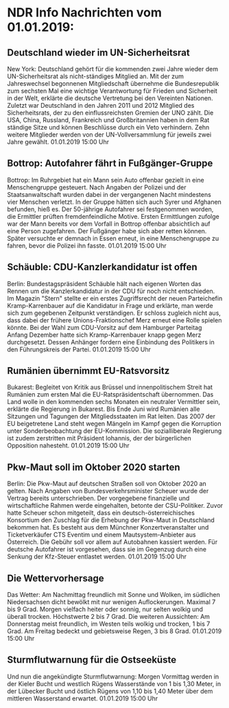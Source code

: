 # NDR Info Nachrichten vom 01.01.2019:


## Deutschland wieder im UN-Sicherheitsrat
New York: 	Deutschland gehört für die kommenden zwei Jahre wieder dem UN-Sicherheitsrat als nicht-ständiges Mitglied an. Mit der zum Jahreswechsel begonnenen Mitgliedschaft übernehme die Bundesrepublik zum sechsten Mal eine wichtige Verantwortung für Frieden und Sicherheit in der Welt, erklärte die deutsche Vertretung bei den Vereinten Nationen. Zuletzt war Deutschland in den Jahren 2011 und 2012 Mitglied des Sicherheitsrats, der zu den einflussreichsten Gremien der UNO zählt. Die USA, China, Russland, Frankreich und Großbritannien haben in dem Rat ständige Sitze und können Beschlüsse durch ein Veto verhindern. Zehn weitere Mitglieder werden von der UN-Vollversammlung für jeweils zwei Jahre gewählt. 01.01.2019 15:00 Uhr 

## Bottrop: Autofahrer fährt in Fußgänger-Gruppe
Bottrop: Im Ruhrgebiet hat ein Mann sein Auto offenbar gezielt in eine Menschengruppe gesteuert. Nach Angaben der Polizei und der Staatsanwaltschaft wurden dabei in der vergangenen Nacht mindestens vier Menschen verletzt. In der Gruppe hätten sich auch Syrer und Afghanen befunden, hieß es. Der 50-jährige Autofahrer sei festgenommen worden, die Ermittler prüften fremdenfeindliche Motive. Ersten Ermittlungen zufolge war der Mann bereits vor dem Vorfall in Bottrop offenbar absichtlich auf eine Person zugefahren. Der Fußgänger habe sich aber retten können. Später versuchte er demnach in Essen erneut, in eine Menschengruppe zu fahren, bevor die Polizei ihn fasste. 01.01.2019 15:00 Uhr 

## Schäuble: CDU-Kanzlerkandidatur ist offen
Berlin: 	Bundestagspräsident Schäuble hält nach eigenen Worten das Rennen um die Kanzlerkandidatur in der CDU für noch nicht entschieden. Im Magazin "Stern" stellte er ein erstes Zugriffsrecht der neuen Parteichefin Kramp-Karrenbauer auf die Kandidatur in Frage und erklärte, man werde sich zum gegebenen Zeitpunkt verständigen. Er schloss zugleich nicht aus, dass dabei der frühere Unions-Fraktionschef Merz erneut eine Rolle spielen könnte. Bei der Wahl zum CDU-Vorsitz auf dem Hamburger Parteitag Anfang Dezember hatte sich Kramp-Karrenbauer knapp gegen Merz durchgesetzt. Dessen Anhänger fordern eine Einbindung des Politikers in den Führungskreis der Partei. 01.01.2019 15:00 Uhr 

## Rumänien übernimmt EU-Ratsvorsitz
Bukarest: 		Begleitet von Kritik aus Brüssel und innenpolitischem Streit hat Rumänien zum ersten Mal die EU-Ratspräsidentschaft übernommen. Das Land wolle in den kommenden sechs Monaten ein neutraler Vermittler sein, erklärte die Regierung in Bukarest. Bis Ende Juni wird Rumänien alle Sitzungen und Tagungen der Mitgliedsstaaten im Rat leiten. Das 2007 der EU beigetretene Land steht wegen Mängeln im Kampf gegen die Korruption unter Sonderbeobachtung der EU-Kommission. Die sozialliberale Regierung ist zudem zerstritten mit Präsident Iohannis, der der bürgerlichen Opposition nahesteht. 01.01.2019 15:00 Uhr 

## Pkw-Maut soll im Oktober 2020 starten
Berlin: Die Pkw-Maut auf deutschen Straßen soll von Oktober 2020 an gelten. Nach Angaben von Bundesverkehrsminister Scheuer wurde der Vertrag bereits unterschrieben. Der vorgegebene finanzielle und wirtschaftliche Rahmen werde eingehalten, betonte der CSU-Politiker. Zuvor hatte Scheuer schon mitgeteilt, dass ein deutsch-österreichisches Konsortium den Zuschlag für die Erhebung der Pkw-Maut in Deutschland bekommen hat. Es besteht aus dem Münchner Konzertveranstalter und Ticketverkäufer CTS Eventim und einem Mautsystem-Anbieter aus Österreich. Die Gebühr soll vor allem auf Autobahnen kassiert werden. Für deutsche Autofahrer ist vorgesehen, dass sie im Gegenzug durch eine Senkung der Kfz-Steuer entlastet werden. 01.01.2019 15:00 Uhr 

## Die Wettervorhersage
Das Wetter: Am Nachmittag freundlich mit Sonne und Wolken, im südlichen Niedersachsen dicht bewölkt mit nur wenigen Auflockerungen. Maximal 7 bis 9 Grad. Morgen vielfach heiter oder sonnig, nur selten wolkig und überall trocken. Höchstwerte 2 bis 7 Grad. Die weiteren Aussichten: Am Donnerstag meist freundlich, im Westen teils wolkig und trocken, 1 bis 7 Grad. Am Freitag bedeckt und gebietsweise Regen, 3 bis 8 Grad. 01.01.2019 15:00 Uhr 

## Sturmflutwarnung für die Ostseeküste
Und nun die angekündigte Sturmflutwarnung:
Morgen Vormittag werden in der Kieler Bucht und westlich Rügens Wasserstände von 1 bis 1,30 Meter, in der Lübecker Bucht und östlich Rügens von 1,10 bis 1,40 Meter über dem mittleren Wasserstand erwartet. 01.01.2019 15:00 Uhr 
